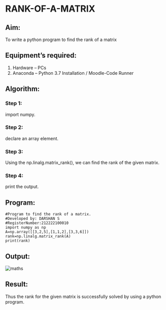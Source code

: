 # RANK-OF-A-MATRIX
## Aim:
To write a python program to find the rank of a matrix
## Equipment’s required:
1. 	Hardware – PCs
2. 	Anaconda – Python 3.7 Installation / Moodle-Code Runner
## Algorithm:
### Step 1: 
import numpy.
### Step 2: 
declare an array element.
### Step 3: 
Using the np.linalg.matrix_rank(), we can find the rank of the given matrix.
### Step 4: 
print the output.
## Program:
```
#Program to find the rank of a matrix.
#Developed by: DARSHAN S 
#RegisterNumber:212222100010
import numpy as np
A=np.array([[3,2,5],[1,1,2],[3,3,6]])
rank=np.linalg.matrix_rank(A)
print(rank)
```
## Output:
![maths ](https://user-images.githubusercontent.com/115534676/230775815-4d5c2619-4224-4670-ac4e-302ca7becca0.png)

## Result:
Thus the rank for the given matrix is successfully solved by  using a python program.

